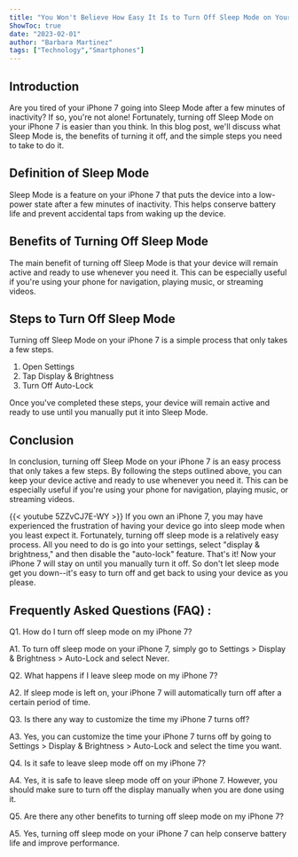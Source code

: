 ```yaml
---
title: "You Won't Believe How Easy It Is to Turn Off Sleep Mode on Your iPhone 7!"
ShowToc: true 
date: "2023-02-01"
author: "Barbara Martinez" 
tags: ["Technology","Smartphones"]
---
```

## Introduction
Are you tired of your iPhone 7 going into Sleep Mode after a few minutes of inactivity? If so, you're not alone! Fortunately, turning off Sleep Mode on your iPhone 7 is easier than you think. In this blog post, we'll discuss what Sleep Mode is, the benefits of turning it off, and the simple steps you need to take to do it. 

## Definition of Sleep Mode
Sleep Mode is a feature on your iPhone 7 that puts the device into a low-power state after a few minutes of inactivity. This helps conserve battery life and prevent accidental taps from waking up the device.
 
## Benefits of Turning Off Sleep Mode
The main benefit of turning off Sleep Mode is that your device will remain active and ready to use whenever you need it. This can be especially useful if you're using your phone for navigation, playing music, or streaming videos.

## Steps to Turn Off Sleep Mode
Turning off Sleep Mode on your iPhone 7 is a simple process that only takes a few steps. 

1. Open Settings
2. Tap Display & Brightness
3. Turn Off Auto-Lock

Once you've completed these steps, your device will remain active and ready to use until you manually put it into Sleep Mode.

## Conclusion
In conclusion, turning off Sleep Mode on your iPhone 7 is an easy process that only takes a few steps. By following the steps outlined above, you can keep your device active and ready to use whenever you need it. This can be especially useful if you're using your phone for navigation, playing music, or streaming videos.

{{< youtube 5ZZvCJ7E-WY >}} 
If you own an iPhone 7, you may have experienced the frustration of having your device go into sleep mode when you least expect it. Fortunately, turning off sleep mode is a relatively easy process. All you need to do is go into your settings, select "display & brightness," and then disable the "auto-lock" feature. That's it! Now your iPhone 7 will stay on until you manually turn it off. So don't let sleep mode get you down--it's easy to turn off and get back to using your device as you please.

## Frequently Asked Questions (FAQ) :
Q1. How do I turn off sleep mode on my iPhone 7?

A1. To turn off sleep mode on your iPhone 7, simply go to Settings > Display & Brightness > Auto-Lock and select Never.

Q2. What happens if I leave sleep mode on my iPhone 7?

A2. If sleep mode is left on, your iPhone 7 will automatically turn off after a certain period of time.

Q3. Is there any way to customize the time my iPhone 7 turns off?

A3. Yes, you can customize the time your iPhone 7 turns off by going to Settings > Display & Brightness > Auto-Lock and select the time you want.

Q4. Is it safe to leave sleep mode off on my iPhone 7?

A4. Yes, it is safe to leave sleep mode off on your iPhone 7. However, you should make sure to turn off the display manually when you are done using it.

Q5. Are there any other benefits to turning off sleep mode on my iPhone 7?

A5. Yes, turning off sleep mode on your iPhone 7 can help conserve battery life and improve performance.


